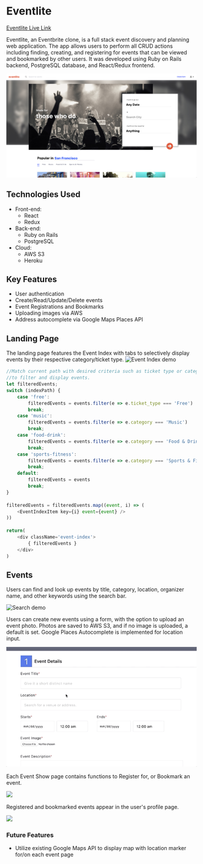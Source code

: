 # Eventlite

[Eventlite Live Link](https://eventlite-fsp.herokuapp.com)

Eventlite, an Eventbrite clone, is a full stack event discovery and planning web application. The app allows users to perform all CRUD actions including finding, creating, and registering for events that can be viewed and bookmarked by other users. It was developed using Ruby on Rails backend, PostgreSQL database, and React/Redux frontend.

<img src="app/assets/images/eventlite-landing.png"/>

## Technologies Used
- Front-end:
  - React
  - Redux
- Back-end:
  - Ruby on Rails
  - PostgreSQL
- Cloud:
  - AWS S3
  - Heroku

## Key Features
- User authentication
- Create/Read/Update/Delete events
- Event Registrations and Bookmarks
- Uploading images via AWS
- Address autocomplete via Google Maps Places API

## Landing Page

The landing page features the Event Index with tabs to selectively display events by their respective category/ticket type.
![Event Index demo](app/assets/images/eventlite-index.gif)

```javascript
//Match current path with desired criteria such as ticket type or category
//to filter and display events.
let filteredEvents;
switch (indexPath) {
    case 'free':
        filteredEvents = events.filter(e => e.ticket_type === 'Free')
        break;
    case 'music':
        filteredEvents = events.filter(e => e.category === 'Music')
        break;
    case 'food-drink':
        filteredEvents = events.filter(e => e.category === 'Food & Drink')
        break;
    case 'sports-fitness':
        filteredEvents = events.filter(e => e.category === 'Sports & Fitness')
        break;
    default:
        filteredEvents = events
        break;
}

filteredEvents = filteredEvents.map((event, i) => (
    <EventIndexItem key={i} event={event} />
))

return(
    <div className='event-index'>
        { filteredEvents }
    </div>
)
```

## Events

Users can find and look up events by title, category, location, organizer name, and other keywords using the search bar.

![Search demo](app/assets/images/search-demo1.gif)


Users can create new events using a form, with the option to upload an event photo. Photos are saved to AWS S3, and if no image is uploaded, a default is set. Google Places Autocomplete is implemented for location input.

![Autocomplete demo](app/assets/images/autocomplete-demo1.gif)


Each Event Show page contains functions to Register for, or Bookmark an event.

<img src='https://eventlite-fsp-dev.s3-us-west-1.amazonaws.com/readme-eventshow.png' />


Registered and bookmarked events appear in the user's profile page.

<img src='https://eventlite-fsp-dev.s3-us-west-1.amazonaws.com/readme-usershow.png' />


### Future Features
- Utilize existing Google Maps API to display map with location marker for/on each event page
